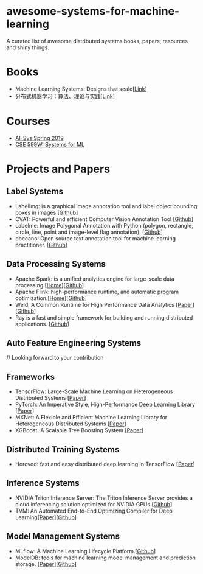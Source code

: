 # awesome-systems-for-machine-learning
A curated list of awesome distributed systems books, papers, resources and shiny things.

# Books
* Machine Learning Systems: Designs that scale[[Link](https://www.manning.com/books/machine-learning-systems)]
* 分布式机器学习：算法、理论与实践[[Link](https://book.douban.com/subject/30360968/)]

# Courses
* [AI-Sys Spring 2019](https://ucbrise.github.io/cs294-ai-sys-sp19)
* [CSE 599W: Systems for ML](http://dlsys.cs.washington.edu/)

# Projects and Papers

## Label Systems
* LabelImg: is a graphical image annotation tool and label object bounding boxes in images [[Github](https://github.com/tzutalin/labelImg)]
* CVAT: Powerful and efficient Computer Vision Annotation Tool [[Github](https://github.com/opencv/cvat)]
* Labelme: Image Polygonal Annotation with Python (polygon, rectangle, circle, line, point and image-level flag annotation). [[Github](https://github.com/wkentaro/labelme)]
* doccano: Open source text annotation tool for machine learning practitioner. [[Github](https://github.com/doccano/doccano)]

## Data Processing Systems
* Apache Spark: is a unified analytics engine for large-scale data processing.[[Home](https://spark.apache.org/)][[Github](https://github.com/apache/spark)]
* Apache Flink: high-performance runtime, and automatic program optimization.[[Home](http://flink.apache.org)][[Github](https://github.com/apache/flink)]
* Weld: A Common Runtime for High Performance
Data Analytics [[Paper](https://cs.stanford.edu/~matei/papers/2017/cidr_weld.pdf)][[Github](https://github.com/weld-project/weld)]
* Ray is a fast and simple framework for building and running distributed applications. [[Github](https://github.com/ray-project/ray)]
## Auto Feature Engineering Systems
// Looking forward to your contribution

## Frameworks
* TensorFlow:
Large-Scale Machine Learning on Heterogeneous Distributed Systems [[Paper](https://arxiv.org/pdf/1603.04467.pdf)]
* PyTorch: An Imperative Style, High-Performance
Deep Learning Library [[Paper](https://arxiv.org/pdf/1912.01703.pdf)]
* MXNet: A Flexible and Efficient Machine Learning
Library for Heterogeneous Distributed Systems [[Paper](https://arxiv.org/pdf/1512.01274.pdf)]
* XGBoost: A Scalable Tree Boosting System [[Paper](https://arxiv.org/pdf/1603.02754.pdf)]

## Distributed Training Systems
* Horovod: fast and easy distributed deep learning in TensorFlow [[Paper](https://arxiv.org/pdf/1802.05799.pdf)]

## Inference Systems
* NVIDIA Triton Inference Server: The Triton Inference Server provides a cloud inferencing solution optimized for NVIDIA GPUs.[[Github](https://github.com/NVIDIA/triton-inference-server)]
* TVM: An Automated End-to-End Optimizing Compiler for Deep Learning[[Paper](https://www.usenix.org/system/files/osdi18-chen.pdf)][[Github](https://github.com/apache/incubator-tvm)]

## Model Management Systems
* MLflow: A Machine Learning Lifecycle Platform.[[Github](https://github.com/mlflow/mlflow)]
* ModelDB: tools for machine learning model management and prediction storage. [[Paper](https://dspace.mit.edu/handle/1721.1/113540)][[Github](https://github.com/VertaAI/modeldb)]
